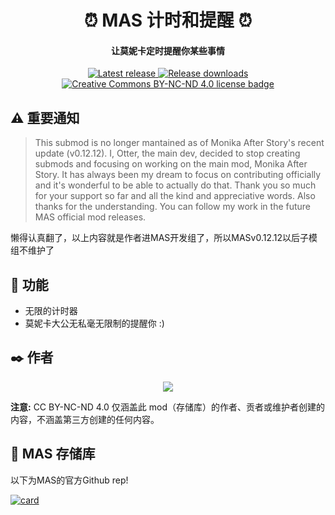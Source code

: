 <h1 align="center">⏰ MAS 计时和提醒 ⏰</h1>
<h4 align="center">让莫妮卡定时提醒你某些事情</h3>

<p align="center">
  <a href="https://github.com/my-otter-self/MAS_timers_and_reminders/releases/latest">
    <img alt="Latest release" src="https://img.shields.io/github/v/release/my-otter-self/MAS_timers_and_reminders">
  </a>
  <a href="https://github.com/my-otter-self/MAS_timers_and_reminders/releases">
    <img alt="Release downloads" src="https://img.shields.io/github/downloads/my-otter-self/MAS_timers_and_reminders/total">
  </a>
  <a href="https://github.com/my-otter-self/MAS_selfharm/blob/main/LICENSE.txt">
    <img alt="Creative Commons BY-NC-ND 4.0 license badge" src="https://img.shields.io/badge/License-CC_BY--NC--ND_4.0-lightgrey.svg">
  </a>
</p>

## ⚠️ 重要通知

> This submod is no longer mantained as of Monika After Story's recent update (v0.12.12). I, Otter, the main dev, decided to stop creating submods and focusing on working on the main mod, Monika After Story. It has always been my dream to focus on contributing officially and it's wonderful to be able to actually do that. Thank you so much for your support so far and all the kind and appreciative words. Also thanks for the understanding. You can follow my work in the future MAS official mod releases.

懒得认真翻了，以上内容就是作者进MAS开发组了，所以MASv0.12.12以后子模组不维护了
## 🌟 功能

  * 无限的计时器
  * 莫妮卡大公无私毫无限制的提醒你 :)


## ✒️ 作者

<p align="center">
<a href="https://github.com/MAS-Submod-MoyuTeam/MAS_timers_and_reminders/graphs/contributors">
  <img src="https://contrib.rocks/image?repo=MAS-Submod-MoyuTeam/MAS_timers_and_reminders" />
</a>
</p>

**注意:** CC BY-NC-ND 4.0 仅涵盖此 mod（存储库）的作者、贡者或维护者创建的内容，不涵盖第三方创建的任何内容。

## 💚 MAS 存储库
以下为MAS的官方Github rep!

[![card](https://github-readme-stats.vercel.app/api/pin/?username=Monika-After-Story&repo=MonikaModDev)](https://github.com/Monika-After-Story/MonikaModDev)
